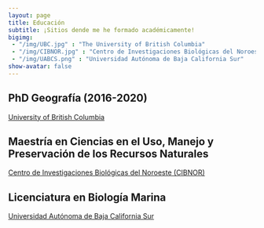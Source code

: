 ```yaml
---
layout: page
title: Educación
subtitle: ¡Sitios dende me he formado académicamente!
bigimg:  
 - "/img/UBC.jpg" : "The University of British Columbia"
 - "/img/CIBNOR.jpg" : "Centro de Investigaciones Biológicas del Noroeste" 
 - "/img/UABCS.png" : "Universidad Autónoma de Baja California Sur"
show-avatar: false
---
```


## PhD Geografía (2016-2020)
[University of British Columbia](https://www.ubc.ca/)

## Maestría en Ciencias en el Uso, Manejo y Preservación de los Recursos Naturales
[Centro de Investigaciones Biológicas del Noroeste (CIBNOR)](https://cibnor.mx/en/)

## Licenciatura en Biología Marina
[Universidad Autónoma de Baja California Sur](http://uabcs.mx/inicio) 

 
